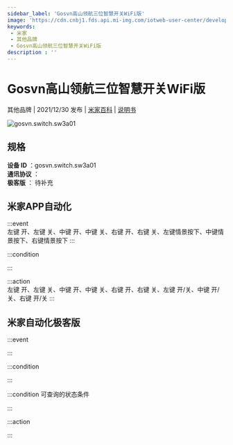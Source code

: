 ```yaml
---
sidebar_label: 'Gosvn高山领航三位智慧开关WiFi版'
image: 'https://cdn.cnbj1.fds.api.mi-img.com/iotweb-user-center/developer_1679048027810y0lsVlYy.png?GalaxyAccessKeyId=AKVGLQWBOVIRQ3XLEW&Expires=9223372036854775807&Signature=CqUEzsZlzDyl0bUzoyhyIxZIXHM='
keywords: 
 - 米家
 - 其他品牌
 - Gosvn高山领航三位智慧开关WiFi版
description : ''
---
```

# Gosvn高山领航三位智慧开关WiFi版

其他品牌 | 2021/12/30 发布 | [米家百科](https://home.mi.com/webapp/content/baike/product/index.html?model=gosvn.switch.sw3a01) | [说明书](https://home.mi.com/views/introduction.html?model=gosvn.switch.sw3a01&region=cn)

![gosvn.switch.sw3a01](https://cdn.cnbj1.fds.api.mi-img.com/iotweb-user-center/developer_1679048027810y0lsVlYy.png?GalaxyAccessKeyId=AKVGLQWBOVIRQ3XLEW&Expires=9223372036854775807&Signature=CqUEzsZlzDyl0bUzoyhyIxZIXHM=)

## 规格  
> 
**设备 ID** ：gosvn.switch.sw3a01  
**通讯协议** ：  
**极客版**  ： 待补充 


## 米家APP自动化  

:::event  
左键 开、左键 关、中键 开、中键 关、右键 开、右键 关、左键情景按下、中键情景按下、右键情景按下
:::

:::condition  

:::

:::action   
左键 开、左键 关、中键 开、中键 关、右键 开、右键 关、左键 开/关、中键 开/关、右键 开/关
:::

## 米家自动化极客版  

:::event  

:::

:::condition  

:::

:::condition 可查询的状态条件  

:::

:::action  

:::

        
